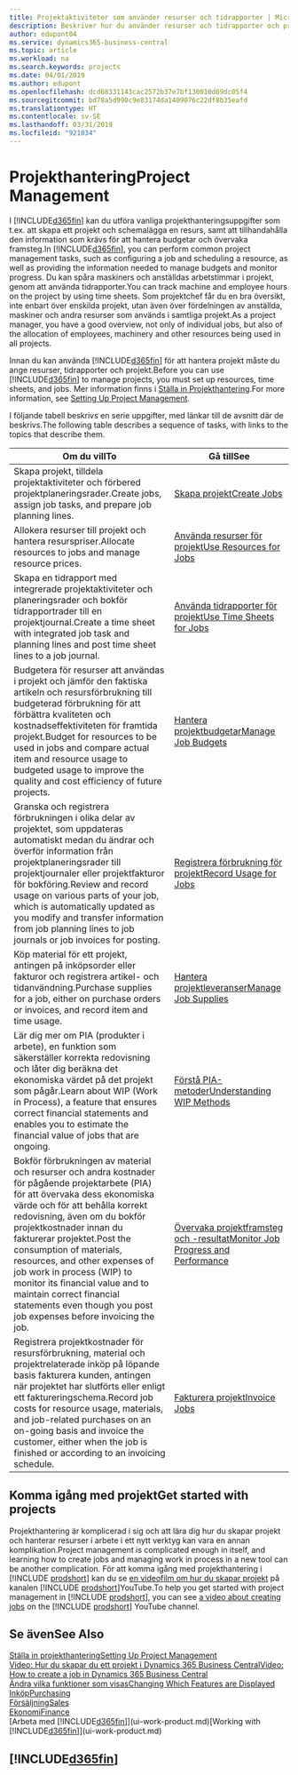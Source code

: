 ```yaml
---
title: Projektaktiviteter som använder resurser och tidrapporter | Microsoft Docs
description: Beskriver hur du använder resurser och tidrapporter och projekt för att hantera projekt.
author: edupont04
ms.service: dynamics365-business-central
ms.topic: article
ms.workload: na
ms.search.keywords: projects
ms.date: 04/01/2019
ms.author: edupont
ms.openlocfilehash: dcd68331143cac2572b37e7bf130010d69dc05f4
ms.sourcegitcommit: bd78a5d990c9e83174da1409076c22df8b35eafd
ms.translationtype: HT
ms.contentlocale: sv-SE
ms.lasthandoff: 03/31/2019
ms.locfileid: "921034"
---
```

# <a name="project-management"></a><span data-ttu-id="80ae5-103">Projekthantering</span><span class="sxs-lookup"><span data-stu-id="80ae5-103">Project Management</span></span>
<span data-ttu-id="80ae5-104">I [!INCLUDE[d365fin](includes/d365fin_md.md)] kan du utföra vanliga projekthanteringsuppgifter som t.ex. att skapa ett projekt och schemalägga en resurs, samt att tillhandahålla den information som krävs för att hantera budgetar och övervaka framsteg.</span><span class="sxs-lookup"><span data-stu-id="80ae5-104">In [!INCLUDE[d365fin](includes/d365fin_md.md)], you can perform common project management tasks, such as configuring a job and scheduling a resource, as well as providing the information needed to manage budgets and monitor progress.</span></span> <span data-ttu-id="80ae5-105">Du kan spåra maskiners och anställdas arbetstimmar i projekt, genom att använda tidrapporter.</span><span class="sxs-lookup"><span data-stu-id="80ae5-105">You can track machine and employee hours on the project by using time sheets.</span></span> <span data-ttu-id="80ae5-106">Som projektchef får du en bra översikt, inte enbart över enskilda projekt, utan även över fördelningen av anställda, maskiner och andra resurser som används i samtliga projekt.</span><span class="sxs-lookup"><span data-stu-id="80ae5-106">As a project manager, you have a good overview, not only of individual jobs, but also of the allocation of employees, machinery and other resources being used in all projects.</span></span>

<span data-ttu-id="80ae5-107">Innan du kan använda [!INCLUDE[d365fin](includes/d365fin_md.md)] för att hantera projekt måste du ange resurser, tidrapporter och projekt.</span><span class="sxs-lookup"><span data-stu-id="80ae5-107">Before you can use [!INCLUDE[d365fin](includes/d365fin_md.md)] to manage projects, you must set up resources, time sheets, and jobs.</span></span> <span data-ttu-id="80ae5-108">Mer information finns i [Ställa in Projekthantering](projects-setup-projects.md).</span><span class="sxs-lookup"><span data-stu-id="80ae5-108">For more information, see [Setting Up Project Management](projects-setup-projects.md).</span></span>  

<span data-ttu-id="80ae5-109">I följande tabell beskrivs en serie uppgifter, med länkar till de avsnitt där de beskrivs.</span><span class="sxs-lookup"><span data-stu-id="80ae5-109">The following table describes a sequence of tasks, with links to the topics that describe them.</span></span>

| <span data-ttu-id="80ae5-110">Om du vill</span><span class="sxs-lookup"><span data-stu-id="80ae5-110">To</span></span> | <span data-ttu-id="80ae5-111">Gå till</span><span class="sxs-lookup"><span data-stu-id="80ae5-111">See</span></span> |
| --- | --- |
| <span data-ttu-id="80ae5-112">Skapa projekt, tilldela projektaktiviteter och förbered projektplaneringsrader.</span><span class="sxs-lookup"><span data-stu-id="80ae5-112">Create jobs, assign job tasks, and prepare job planning lines.</span></span> |[<span data-ttu-id="80ae5-113">Skapa projekt</span><span class="sxs-lookup"><span data-stu-id="80ae5-113">Create Jobs</span></span>](projects-how-create-jobs.md) |
| <span data-ttu-id="80ae5-114">Allokera resurser till projekt och hantera resurspriser.</span><span class="sxs-lookup"><span data-stu-id="80ae5-114">Allocate resources to jobs and manage resource prices.</span></span> |[<span data-ttu-id="80ae5-115">Använda resurser för projekt</span><span class="sxs-lookup"><span data-stu-id="80ae5-115">Use Resources for Jobs</span></span>](projects-how-use-resources.md) |
| <span data-ttu-id="80ae5-116">Skapa en tidrapport med integrerade projektaktiviteter och planeringsrader och bokför tidrapportrader till en projektjournal.</span><span class="sxs-lookup"><span data-stu-id="80ae5-116">Create a time sheet with integrated job task and planning lines and post time sheet lines to a job journal.</span></span> |[<span data-ttu-id="80ae5-117">Använda tidrapporter för projekt</span><span class="sxs-lookup"><span data-stu-id="80ae5-117">Use Time Sheets for Jobs</span></span>](projects-how-use-time-sheets.md) |
| <span data-ttu-id="80ae5-118">Budgetera för resurser att användas i projekt och jämför den faktiska artikeln och resursförbrukning till budgeterad förbrukning för att förbättra kvaliteten och kostnadseffektiviteten för framtida projekt.</span><span class="sxs-lookup"><span data-stu-id="80ae5-118">Budget for resources to be used in jobs and compare actual item and resource usage to budgeted usage to improve the quality and cost efficiency of future projects.</span></span> |[<span data-ttu-id="80ae5-119">Hantera projektbudgetar</span><span class="sxs-lookup"><span data-stu-id="80ae5-119">Manage Job Budgets</span></span>](projects-how-manage-budgets.md) |
| <span data-ttu-id="80ae5-120">Granska och registrera förbrukningen i olika delar av projektet, som uppdateras automatiskt medan du ändrar och överför information från projektplaneringsrader till projektjournaler eller projektfakturor för bokföring.</span><span class="sxs-lookup"><span data-stu-id="80ae5-120">Review and record usage on various parts of your job, which is automatically updated as you modify and transfer information from job planning lines to job journals or job invoices for posting.</span></span> |[<span data-ttu-id="80ae5-121">Registrera förbrukning för projekt</span><span class="sxs-lookup"><span data-stu-id="80ae5-121">Record Usage for Jobs</span></span>](projects-how-record-job-usage.md) |
| <span data-ttu-id="80ae5-122">Köp material för ett projekt, antingen på inköpsorder eller fakturor och registrera artikel- och tidanvändning.</span><span class="sxs-lookup"><span data-stu-id="80ae5-122">Purchase supplies for a job, either on purchase orders or invoices, and record item and time usage.</span></span> |[<span data-ttu-id="80ae5-123">Hantera projektleveranser</span><span class="sxs-lookup"><span data-stu-id="80ae5-123">Manage Job Supplies</span></span>](projects-how-manage-project-supplies.md) |
| <span data-ttu-id="80ae5-124">Lär dig mer om PIA (produkter i arbete), en funktion som säkerställer korrekta redovisning och låter dig beräkna det ekonomiska värdet på det projekt som pågår.</span><span class="sxs-lookup"><span data-stu-id="80ae5-124">Learn about WIP (Work in Process), a feature that ensures correct financial statements and enables you to estimate the financial value of jobs that are ongoing.</span></span> |[<span data-ttu-id="80ae5-125">Förstå PIA-metoder</span><span class="sxs-lookup"><span data-stu-id="80ae5-125">Understanding WIP Methods</span></span>](projects-understanding-wip.md) |
| <span data-ttu-id="80ae5-126">Bokför förbrukningen av material och resurser och andra kostnader för pågående projektarbete (PIA) för att övervaka dess ekonomiska värde och för att behålla korrekt redovisning, även om du bokför projektkostnader innan du fakturerar projektet.</span><span class="sxs-lookup"><span data-stu-id="80ae5-126">Post the consumption of materials, resources, and other expenses of job work in process (WIP) to monitor its financial value and to maintain correct financial statements even though you post job expenses before invoicing the job.</span></span> |[<span data-ttu-id="80ae5-127">Övervaka projektframsteg och -resultat</span><span class="sxs-lookup"><span data-stu-id="80ae5-127">Monitor Job Progress and Performance</span></span>](projects-how-monitor-progress-performance.md) |
| <span data-ttu-id="80ae5-128">Registrera projektkostnader för resursförbrukning, material och projektrelaterade inköp på löpande basis fakturera kunden, antingen när projektet har slutförts eller enligt ett faktureringschema.</span><span class="sxs-lookup"><span data-stu-id="80ae5-128">Record job costs for resource usage, materials, and job-related purchases on an on-going basis and invoice the customer, either when the job is finished or according to an invoicing schedule.</span></span> |[<span data-ttu-id="80ae5-129">Fakturera projekt</span><span class="sxs-lookup"><span data-stu-id="80ae5-129">Invoice Jobs</span></span>](projects-how-invoice-jobs.md) |

## <a name="get-started-with-projects"></a><span data-ttu-id="80ae5-130">Komma igång med projekt</span><span class="sxs-lookup"><span data-stu-id="80ae5-130">Get started with projects</span></span>

<span data-ttu-id="80ae5-131">Projekthantering är komplicerad i sig och att lära dig hur du skapar projekt och hanterar resurser i arbete i ett nytt verktyg kan vara en annan komplikation.</span><span class="sxs-lookup"><span data-stu-id="80ae5-131">Project management is complicated enough in itself, and learning how to create jobs and managing work in process in a new tool can be another complication.</span></span> <span data-ttu-id="80ae5-132">För att komma igång med projekthantering i [!INCLUDE [prodshort](includes/prodshort.md)] kan du se [en videofilm om hur du skapar projekt](https://www.youtube.com/watch?v=VqaPWr7BWmw) på kanalen [!INCLUDE [prodshort](includes/prodshort.md)]YouTube.</span><span class="sxs-lookup"><span data-stu-id="80ae5-132">To help you get started with project management in [!INCLUDE [prodshort](includes/prodshort.md)], you can see [a video about creating jobs](https://www.youtube.com/watch?v=VqaPWr7BWmw) on the [!INCLUDE [prodshort](includes/prodshort.md)] YouTube channel.</span></span>  

## <a name="see-also"></a><span data-ttu-id="80ae5-133">Se även</span><span class="sxs-lookup"><span data-stu-id="80ae5-133">See Also</span></span>

[<span data-ttu-id="80ae5-134">Ställa in projekthantering</span><span class="sxs-lookup"><span data-stu-id="80ae5-134">Setting Up Project Management</span></span>](projects-setup-projects.md)  
[<span data-ttu-id="80ae5-135">Video: Hur du skapar du ett projekt i Dynamics 365 Business Central</span><span class="sxs-lookup"><span data-stu-id="80ae5-135">Video: How to create a job in Dynamics 365 Business Central</span></span>](https://www.youtube.com/watch?v=VqaPWr7BWmw)  
[<span data-ttu-id="80ae5-136">Ändra vilka funktioner som visas</span><span class="sxs-lookup"><span data-stu-id="80ae5-136">Changing Which Features are Displayed</span></span>](ui-experiences.md)  
[<span data-ttu-id="80ae5-137">Inköp</span><span class="sxs-lookup"><span data-stu-id="80ae5-137">Purchasing</span></span>](purchasing-manage-purchasing.md)  
[<span data-ttu-id="80ae5-138">Försäljning</span><span class="sxs-lookup"><span data-stu-id="80ae5-138">Sales</span></span>](sales-manage-sales.md)  
[<span data-ttu-id="80ae5-139">Ekonomi</span><span class="sxs-lookup"><span data-stu-id="80ae5-139">Finance</span></span>](finance.md)  
<span data-ttu-id="80ae5-140">[Arbeta med [!INCLUDE[d365fin](includes/d365fin_md.md)]](ui-work-product.md)</span><span class="sxs-lookup"><span data-stu-id="80ae5-140">[Working with [!INCLUDE[d365fin](includes/d365fin_md.md)]](ui-work-product.md)</span></span>  

## [!INCLUDE[d365fin](includes/free_trial_md.md)]  
